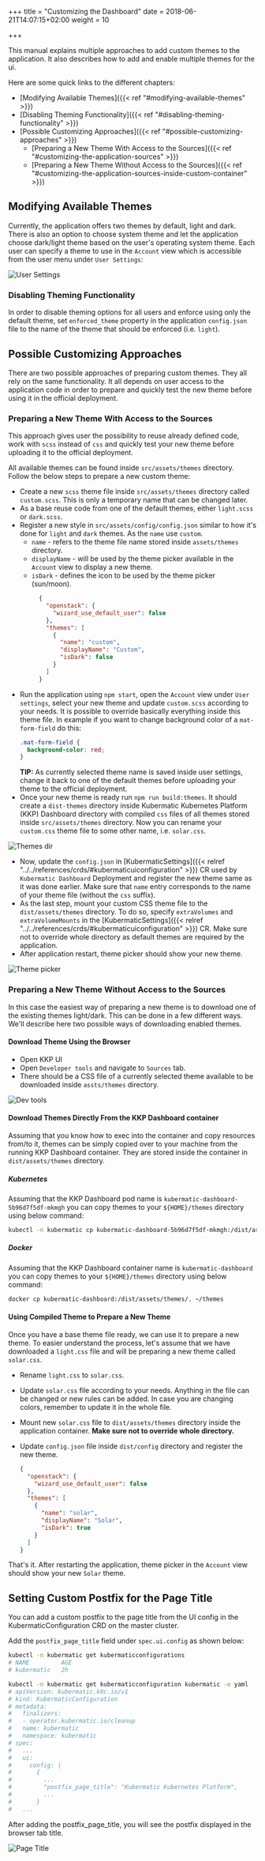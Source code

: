 +++
title = "Customizing the Dashboard"
date = 2018-06-21T14:07:15+02:00
weight = 10

+++

This manual explains multiple approaches to add custom themes to the application. It also describes how to add and enable multiple themes for the ui.

Here are some quick links to the different chapters:

- [Modifying Available Themes]({{< ref "#modifying-available-themes" >}})
- [Disabling Theming Functionality]({{< ref "#disabling-theming-functionality" >}})
- [Possible Customizing Approaches]({{< ref "#possible-customizing-approaches" >}})
  - [Preparing a New Theme With Access to the Sources]({{< ref "#customizing-the-application-sources" >}})
  - [Preparing a New Theme Without Access to the Sources]({{< ref "#customizing-the-application-sources-inside-custom-container" >}})

## Modifying Available Themes

Currently, the application offers two themes by default, light and dark. There is also an option to choose system theme and let the application choose dark/light theme based
on the user's operating system theme. Each user can specify a theme to use in the `Account` view which is accessible from the user menu under `User Settings`:

![User Settings](@/images/ui/user-settings.png?classes=shadow,border "User Settings")

### Disabling Theming Functionality

In order to disable theming options for all users and enforce using only the default theme, set
`enforced_theme` property in the application `config.json` file to the name of the theme that should be enforced (i.e. `light`).

## Possible Customizing Approaches

There are two possible approaches of preparing custom themes. They all rely on the same functionality. It all depends on user access to the application code in order
to prepare and quickly test the new theme before using it in the official deployment.

### Preparing a New Theme With Access to the Sources

This approach gives user the possibility to reuse already defined code, work with `scss` instead of `css`
and quickly test your new theme before uploading it to the official deployment.

All available themes can be found inside `src/assets/themes` directory. Follow the below steps to prepare a new custom theme:

- Create a new `scss` theme file inside `src/assets/themes` directory called `custom.scss`. This is only a temporary name that can be changed later.
- As a base reuse code from one of the default themes, either `light.scss` or `dark.scss`.
- Register a new style in `src/assets/config/config.json` similar to how it's done for `light` and `dark` themes. As the `name` use `custom`.
  - `name` - refers to the theme file name stored inside `assets/themes` directory.
  - `displayName` - will be used by the theme picker available in the `Account` view to display a new theme.
  - `isDark` - defines the icon to be used by the theme picker (sun/moon).
    ```json
      {
        "openstack": {
          "wizard_use_default_user": false
        },
        "themes": [
          {
            "name": "custom",
            "displayName": "Custom",
            "isDark": false
          }
        ]
      }
    ```
- Run the application using `npm start`, open the `Account` view under `User settings`, select your new theme and update `custom.scss` according to your needs.
  It is possible to override basically everything inside this theme file. In example if you want to change background color of a `mat-form-field` do this:
  ```scss
  .mat-form-field {
    background-color: red;
  }
  ```
  **TIP:** As currently selected theme name is saved inside user settings, change it back to one of the default themes before uploading your theme to the official deployment.
- Once your new theme is ready run `npm run build:themes`. It should create a `dist-themes` directory inside Kubermatic Kubernetes Platform (KKP) Dashboard directory with compiled `css` files of all themes
  stored inside `src/assets/themes` directory. Now you can rename your `custom.css` theme file to some other name, i.e. `solar.css`.

![Themes dir](@/images/ui/themes-dir.png?classes=shadow,border "Themes dir")

- Now, update the `config.json` in [KubermaticSettings]({{< relref "../../references/crds/#kubermaticuiconfiguration" >}}) CR used by `Kubermatic Dashboard` Deployment and register the new theme same as it was done earlier.
  Make sure that `name` entry corresponds to the name of your theme file (without the `css` suffix).
- As the last step, mount your custom CSS theme file to the `dist/assets/themes` directory. To do so, specify `extraVolumes` and `extraVolumeMounts` in the [KubermaticSettings]({{< relref "../../references/crds/#kubermaticuiconfiguration" >}}) CR. Make sure not to override whole directory as default themes are required by the application.
- After application restart, theme picker should show your new theme.

![Theme picker](@/images/ui/custom-theme.png?classes=shadow,border "Theme picker")

### Preparing a New Theme Without Access to the Sources

In this case the easiest way of preparing a new theme is to download one of the existing themes light/dark. This can be done in a few different ways.
We'll describe here two possible ways of downloading enabled themes.

#### Download Theme Using the Browser

- Open KKP UI
- Open `Developer tools` and navigate to `Sources` tab.
- There should be a CSS file of a currently selected theme available to be downloaded inside `assts/themes` directory.

![Dev tools](@/images/ui/developer-tools.png?classes=shadow,border "Dev tools")

#### Download Themes Directly From the KKP Dashboard container

Assuming that you know how to exec into the container and copy resources from/to it, themes can be simply copied over to your machine
from the running KKP Dashboard container. They are stored inside the container in `dist/assets/themes` directory.

##### Kubernetes

Assuming that the KKP Dashboard pod name is `kubermatic-dashboard-5b96d7f5df-mkmgh` you can copy themes to your `${HOME}/themes` directory using below command:

```bash
kubectl -n kubermatic cp kubermatic-dashboard-5b96d7f5df-mkmgh:/dist/assets/themes ~/themes
```

##### Docker

Assuming that the KKP Dashboard container name is `kubermatic-dashboard` you can copy themes to your `${HOME}/themes` directory using below command:

```bash
docker cp kubermatic-dashboard:/dist/assets/themes/. ~/themes
```

#### Using Compiled Theme to Prepare a New Theme

Once you have a base theme file ready, we can use it to prepare a new theme. To easier understand the process, let's
assume that we have downloaded a `light.css` file and will be preparing a new theme called `solar.css`.

- Rename `light.css` to `solar.css`.
- Update `solar.css` file according to your needs. Anything in the file can be changed or new rules can be added.
   In case you are changing colors, remember to update it in the whole file.
- Mount new `solar.css` file to `dist/assets/themes` directory inside the application container. **Make sure not to override whole directory.**
- Update `config.json` file inside `dist/config` directory and register the new theme.

    ```json
    {
      "openstack": {
        "wizard_use_default_user": false
      },
      "themes": [
        {
          "name": "solar",
          "displayName": "Solar",
          "isDark": true
        }
      ]
    }
    ```

That's it. After restarting the application, theme picker in the `Account` view should show your new `Solar` theme.

## Setting Custom Postfix for the Page Title

You can add a custom postfix to the page title from the UI config in the KubermaticConfiguration CRD on the master cluster.

Add the `postfix_page_title` field under `spec.ui.config` as shown below:

```bash
kubectl -n kubermatic get kubermaticconfigurations
# NAME         AGE
# kubermatic   2h

kubectl -n kubermatic get kubermaticconfiguration kubermatic -o yaml
# apiVersion: kubermatic.k8c.io/v1
# kind: KubermaticConfiguration
# metadata:
#   finalizers:
#   - operator.kubermatic.io/cleanup
#   name: kubermatic
#   namespace: kubermatic
# spec:
#   ...
#   ui:
#     config: |
#       {
#         ...
#         "postfix_page_title": "Kubermatic Kubernetes Platform",
#         ...
#       }
#   ...
```

After adding the postfix_page_title, you will see the postfix displayed in the browser tab title.

![Page Title](@/images/ui/page-title.png?classes=shadow,border "Page title")
